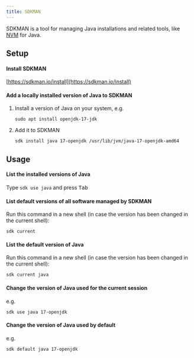 ```yaml
---
title: SDKMAN
---
```


SDKMAN is a tool for managing Java installations and related tools, like [NVM](../javascript/nvm) for Java.

## Setup

#### Install SDKMAN

[https://sdkman.io/install](https://sdkman.io/install)

#### Add a locally installed version of Java to SDKMAN

1. Install a version of Java on your system, e.g.

   ```
   sudo apt install openjdk-17-jdk
   ```

1. Add it to SDKMAN

   ```
   sdk install java 17-openjdk /usr/lib/jvm/java-17-openjdk-amd64
   ```

## Usage

#### List the installed versions of Java

Type `sdk use java` and press <kbd>Tab</kbd>

#### List default versions of all software managed by SDKMAN

Run this command in a new shell (in case the version has been changed in the current shell):

```
sdk current
```

#### List the default version of Java

Run this command in a new shell (in case the version has been changed in the current shell):

```
sdk current java
```

#### Change the version of Java used for the current session

e.g.

```
sdk use java 17-openjdk
```

#### Change the version of Java used by default

e.g.

```
sdk default java 17-openjdk
```
